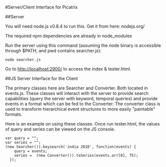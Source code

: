 #Server/Client Interface for Picatrix

##Server

You will need node.js v0.8.4 to run this. Get it from here: nodejs.org/

The required npm dependencies are already in node_modules

Run the server using this command (assuming the node binary is accessible
through $PATH, and pwd contains searcher.js):

```node searcher.js```

Go to [http://localhost:2900/](http://localhost:2900/) to access the index & tester.html.


##JS Server Interface for the Client

The primary classes here are Searcher and Converter. Both located in
events.js. These classes will interact with the server to provide
search capabilities (query the server with keyword, temporal queries)
and provide events in a format which can be fed to the Converter. The
converter class is used to transform hierarchical event structures to
more easily "paintable" formats.

Here is an example on using these classes. Once run tester.html, the
values of query and series can be viewed on the JS console.

```
var query = "";
var series = "";
(new Searcher()).keysearch('india 2010', function(events) {
    query = events;
    series =  (new Converter()).toSeries(events.arr[0], 75);
  });
```

